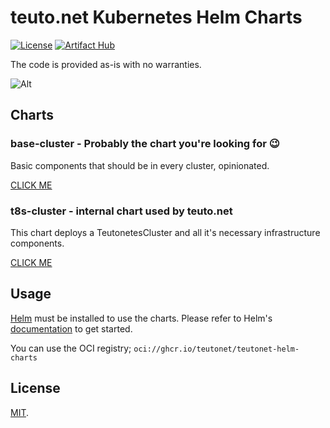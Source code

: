 # teuto.net Kubernetes Helm Charts

[![License](https://img.shields.io/badge/License-MIT-blue.svg)](https://opensource.org/licenses/MIT)
[![Artifact Hub](https://img.shields.io/endpoint?url=https://artifacthub.io/badge/repository/teuto-net)](https://artifacthub.io/packages/search?repo=teuto-net)

The code is provided as-is with no warranties.

![Alt](https://repobeats.axiom.co/api/embed/5c630a6ef0a76216b945e57a49c747e4ad9851f8.svg "Repobeats analytics image")

## Charts

### base-cluster - Probably the chart you're looking for 😉

Basic components that should be in every cluster, opinionated.

[CLICK ME](./charts/base-cluster)

### t8s-cluster - internal chart used by teuto.net

This chart deploys a TeutonetesCluster and all it's necessary infrastructure components.

[CLICK ME](./charts/t8s-cluster)

## Usage

[Helm](https://helm.sh) must be installed to use the charts.
Please refer to Helm's [documentation](https://helm.sh/docs/) to get started.

You can use the OCI registry; `oci://ghcr.io/teutonet/teutonet-helm-charts`

## License

[MIT](https://github.com/teutonet/teutonet-helm-charts/blob/main/LICENSE).
